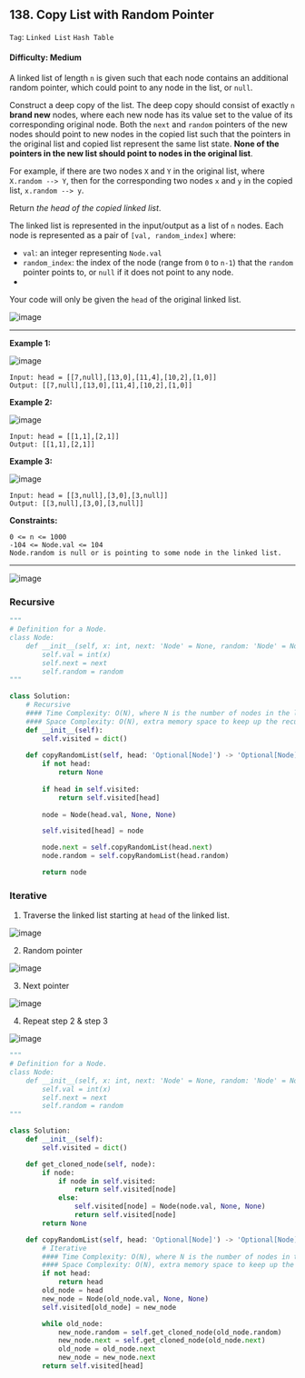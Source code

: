 ## 138. Copy List with Random Pointer

```Tag```: ```Linked List``` ```Hash Table```

#### Difficulty: Medium

A linked list of length ```n``` is given such that each node contains an additional random pointer, which could point to any node in the list, or ```null```.

Construct a deep copy of the list. The deep copy should consist of exactly ```n``` __brand new__ nodes, where each new node has its value set to the value of its corresponding original node. Both the ```next``` and ```random``` pointers of the new nodes should point to new nodes in the copied list such that the pointers in the original list and copied list represent the same list state. __None of the pointers in the new list should point to nodes in the original list__.

For example, if there are two nodes ```X``` and ```Y``` in the original list, where ```X.random --> Y```, then for the corresponding two nodes ```x``` and ```y``` in the copied list, ```x.random --> y```.

Return _the head of the copied linked list_.

The linked list is represented in the input/output as a list of ```n``` nodes. Each node is represented as a pair of ```[val, random_index]``` where:

- ```val```: an integer representing ```Node.val```
- ```random_index```: the index of the node (range from ```0``` to ```n-1```) that the ```random``` pointer points to, or ```null``` if it does not point to any node.
- 
Your code will only be given the ```head``` of the original linked list.

![image](https://user-images.githubusercontent.com/35042430/211053722-da621a7e-1998-4772-89d6-179efffac75a.png)

---

__Example 1:__

![image](https://assets.leetcode.com/uploads/2019/12/18/e1.png)
```
Input: head = [[7,null],[13,0],[11,4],[10,2],[1,0]]
Output: [[7,null],[13,0],[11,4],[10,2],[1,0]]
```

__Example 2:__

![image](https://assets.leetcode.com/uploads/2019/12/18/e2.png)
```
Input: head = [[1,1],[2,1]]
Output: [[1,1],[2,1]]
```

__Example 3:__

![image](https://assets.leetcode.com/uploads/2019/12/18/e3.png)
```
Input: head = [[3,null],[3,0],[3,null]]
Output: [[3,null],[3,0],[3,null]]
```

__Constraints:__
```
0 <= n <= 1000
-104 <= Node.val <= 104
Node.random is null or is pointing to some node in the linked list.
```

---

![image](https://leetcode.com/problems/copy-list-with-random-pointer/solutions/169069/Figures/138/138_Copy_List_Random_1.png)

### Recursive

```Python
"""
# Definition for a Node.
class Node:
    def __init__(self, x: int, next: 'Node' = None, random: 'Node' = None):
        self.val = int(x)
        self.next = next
        self.random = random
"""

class Solution:
    # Recursive
    #### Time Complexity: O(N), where N is the number of nodes in the linked list.
    #### Space Complexity: O(N), extra memory space to keep up the recursion stack and the visited dictionary
    def __init__(self):
        self.visited = dict()
    
    def copyRandomList(self, head: 'Optional[Node]') -> 'Optional[Node]':
        if not head:
            return None
        
        if head in self.visited:
            return self.visited[head]
        
        node = Node(head.val, None, None)

        self.visited[head] = node

        node.next = self.copyRandomList(head.next)
        node.random = self.copyRandomList(head.random)

        return node
```

### Iterative

1. Traverse the linked list starting at ```head``` of the linked list.

![image](https://leetcode.com/problems/copy-list-with-random-pointer/solutions/169069/Figures/138/138_Copy_List_Random_3.png)

2. Random pointer

![image](https://leetcode.com/problems/copy-list-with-random-pointer/solutions/169069/Figures/138/138_Copy_List_Random_4.png)

3. Next pointer

![image](https://leetcode.com/problems/copy-list-with-random-pointer/solutions/169069/Figures/138/138_Copy_List_Random_5.png)

4. Repeat step 2 & step 3

![image](https://leetcode.com/problems/copy-list-with-random-pointer/solutions/169069/Figures/138/138_Copy_List_Random_6.png)

```Python
"""
# Definition for a Node.
class Node:
    def __init__(self, x: int, next: 'Node' = None, random: 'Node' = None):
        self.val = int(x)
        self.next = next
        self.random = random
"""

class Solution:
    def __init__(self):
        self.visited = dict()

    def get_cloned_node(self, node):
        if node:
            if node in self.visited:
                return self.visited[node]
            else:
                self.visited[node] = Node(node.val, None, None)
                return self.visited[node]
        return None

    def copyRandomList(self, head: 'Optional[Node]') -> 'Optional[Node]':
        # Iterative
        #### Time Complexity: O(N), where N is the number of nodes in the linked list.
        #### Space Complexity: O(N), extra memory space to keep up the recursion stack and the visited dictionary
        if not head:
            return head
        old_node = head
        new_node = Node(old_node.val, None, None)
        self.visited[old_node] = new_node

        while old_node:
            new_node.random = self.get_cloned_node(old_node.random)
            new_node.next = self.get_cloned_node(old_node.next)
            old_node = old_node.next
            new_node = new_node.next
        return self.visited[head]
```

